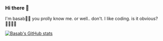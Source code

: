 ### Hi there 👋
I'm basab👀🗿
you prolly know me. or well.. don't. 
I like coding. is it obvious?💁🏼‍♂️🌚

<!--
**chillobae/chillobae** is a ✨ _special_ ✨ repository because its `README.md` (this file) appears on your GitHub profile.

Here are some ideas to get you started:

- 🔭 I’m currently working on really cool stuff
- 🌱 I’m currently learning computer science😴

- 🤔 I’m looking for help with ...
- 💬 Ask me about Data Science? Julia? Python?
- 📫 How to reach me: @comethrucover on instagram🫠

- ⚡ Fun fact: I have perfect pitch🫥👾
-->

[![Basab's GitHub stats](https://github-readme-stats.vercel.app/api?username=anuraghazra)](https://github.com/chillobae/github-readme-stats)
